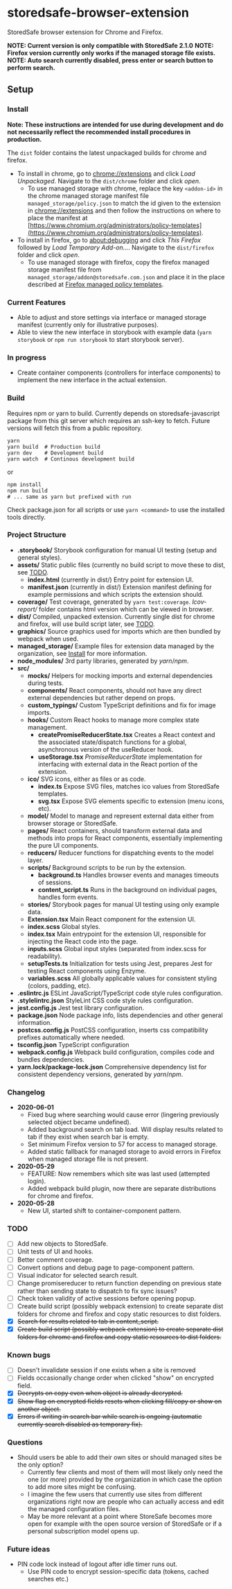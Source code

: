 # storedsafe-browser-extension

StoredSafe browser extension for Chrome and Firefox.

**NOTE: Current version is only compatible with StoredSafe 2.1.0**
**NOTE: Firefox version currently only works if the managed storage file exists.**
**NOTE: Auto search currently disabled, press enter or search button to perform search.**

## Setup

### Install
**Note: These instructions are intended for use during development and do not necessarily reflect the recommended install procedures in production.**

The `dist` folder contains the latest unpackaged builds for chrome and firefox.
- To install in chrome, go to [chrome://extensions](chrome://extensions) and click *Load Unpackaged*. Navigate to the `dist/chrome` folder and click *open*.
  - To use managed storage with chrome, replace the key `<addon-id>` in the chrome managed storage manifest file `managed_storage/policy.json` to match the id given to the extension in [chrome://extensions](chrome://extensions) and then follow the instructions on where to place the manifest at [https://www.chromium.org/administrators/policy-templates](https://www.chromium.org/administrators/policy-templates).
- To install in firefox, go to [about:debugging](about:debugging) and click *This Firefox* followed by *Load Temporary Add-on...*. Navigate to the `dist/firefox` folder and click *open*.
  - To use managed storage with firefox, copy the firefox managed storage manifest file from `managed_storage/addon@storedsafe.com.json` and place it in the place described at [Firefox managed policy templates](https://developer.mozilla.org/en-US/docs/Mozilla/Add-ons/WebExtensions/Native_manifests#Managed_storage_manifests).

### Current Features
- Able to adjust and store settings via interface or managed storage manifest (currently only for illustrative purposes).
- Able to view the new interface in storybook with example data (`yarn storybook` or `npm run storybook` to start storybook server).

### In progress
- Create container components (controllers for interface components) to implement the new interface in the actual extension.

### Build
Requires npm or yarn to build. Currently depends on storedsafe-javascript package from this git server which requires an ssh-key to fetch. Future versions will fetch this from a public repository.

```
yarn
yarn build  # Production build
yarn dev    # Development build
yarn watch  # Continous development build
```

or

```
npm install
npm run build
# ... same as yarn but prefixed with run
```

Check package.json for all scripts or use `yarn <command>` to use the installed tools directly.

### Project Structure
- **.storybook/** Storybook configuration for manual UI testing (setup and general styles).
- **assets/** Static public files (currently no build script to move these to dist, see [TODO](#todo).
  - **index.html** (currently in dist/) Entry point for extension UI.
  - **manifest.json** (currently in dist/) Extension manifest defining for example permissions and which scripts the extension should.
- **coverage/** Test coverage, generated by `yarn test:coverage`. *lcov-report/* folder contains html version which can be viewed in browser.
- **dist/** Compiled, unpacked extension. Currently single dist for chrome and firefox, will use build script later, see [TODO](#todo).
- **graphics/** Source graphics used for imports which are then bundled by webpack when used.
- **managed\_storage/** Example files for extension data managed by the organization, see [Install](#install) for more information.
- **node\_modules/** 3rd party libraries, generated by *yarn*/*npm*.
- **src/**
  - **__mocks__/** Helpers for mocking imports and external dependencies during tests.
  - **components/** React components, should not have any direct external dependencies but rather depend on props.
  - **custom\_typings/** Custom TypeScript definitions and fix for image imports.
  - **hooks/** Custom React hooks to manage more complex state management.
    - **createPromiseReducerState.tsx** Creates a React context and the associated state/dispatch functions for a global, asynchronous version of the useReducer hook.
    - **useStorage.tsx** *PromiseReducerState* implementation for interfacing with external data in the React portion of the extension.
  - **ico/** SVG icons, either as files or as code.
    - **index.ts** Expose SVG files, matches ico values from StoredSafe templates.
    - **svg.tsx** Expose SVG elements specific to extension (menu icons, etc).
  - **model/** Model to manage and represent external data either from browser storage or StoredSafe.
  - **pages/** React containers, should transform external data and methods into props for React components, essentially implementing the pure UI components.
  - **reducers/** Reducer functions for dispatching events to the model layer.
  - **scripts/** Background scripts to be run by the extension.
    - **background.ts** Handles browser events and manages timeouts of sessions.
    - **content\_script.ts** Runs in the background on individual pages, handles form events.
  - **stories/** Storybook pages for manual UI testing using only example data.
  - **Extension.tsx** Main React component for the extension UI.
  - **index.scss** Global styles.
  - **index.tsx** Main entrypoint for the extension UI, responsible for injecting the React code into the page.
  - **inputs.scss** Global input styles (separated from index.scss for readability).
  - **setupTests.ts** Initialization for tests using Jest, prepares Jest for testing React components using Enzyme.
  - **variables.scss** All globally applicable values for consistent styling (colors, padding, etc).
- **.eslintrc.js** ESLint JavaScript/TypeScript code style rules configuration.
- **.stylelintrc.json** StyleLint CSS code style rules configuration.
- **jest.config.js** Jest test library configuration.
- **package.json** Node package info, lists dependencies and other general information.
- **postcss.config.js** PostCSS configuration, inserts css compatibility prefixes automatically where needed.
- **tsconfig.json** TypeScript configuration
- **webpack.config.js** Webpack build configuration, compiles code and bundles dependencies.
- **yarn.lock/package-lock.json** Comprehensive dependency list for consistent dependency versions, generated by *yarn*/*npm*.

### Changelog
- **2020-06-01**
  - Fixed bug where searching would cause error (lingering previously selected object became undefined).
  - Added background search on tab load. Will display results related to tab if they exist when search bar is empty.
  - Set minimum Firefox version to 57 for access to managed storage.
  - Added static fallback for managed storage to avoid errors in Firefox when managed storage file is not present.
- **2020-05-29**
  - FEATURE: Now remembers which site was last used (attempted login).
  - Added webpack build plugin, now there are separate distributions for chrome and firefox.
- **2020-05-28**
  - New UI, started shift to container-component pattern.

### TODO
- [ ] Add new objects to StoredSafe.
- [ ] Unit tests of UI and hooks.
- [ ] Better comment coverage.
- [ ] Convert options and debug page to page-component pattern.
- [ ] Visual indicator for selected search result.
- [ ] Change promisereducer to return function depending on previous state rather than sending state to dispatch to fix sync issues?
- [ ] Check token validity of active sessions before opening popup.
- [ ] Create build script (possibly webpack extension) to create separate dist folders for chrome and firefox and copy static resources to dist folders.
- [x] ~~Search for results related to tab in content\_script.~~
- [x] ~~Create build script (possibly webpack extension) to create separate dist folders for chrome and firefox and copy static resources to dist folders.~~

### Known bugs
- [ ] Doesn't invalidate session if one exists when a site is removed
- [ ] Fields occasionally change order when clicked "show" on encrypted field.
- [x] ~~Decrypts on copy even when object is already decrypted.~~
- [x] ~~Show flag on encrypted fields resets when clicking fill/copy or show on another object.~~
- [x] ~~Errors if writing in search bar while search is ongoing (automatic currently search disabled as temporary fix).~~

### Questions
- Should users be able to add their own sites or should managed sites be the only option?
  - Currently few clients and most of them will most likely only need the one (or more) provided by the organization in which case the option to add more sites might be confusing.
  - I imagine the few users that currently use sites from different organizations right now are people who can actually access and edit the managed configuration files.
  - May be more relevant at a point where StoreSafe becomes more open for example with the open source version of StoredSafe or if a personal subscription model opens up.

### Future ideas
- PIN code lock instead of logout after idle timer runs out.
  - Use PIN code to encrypt session-specific data (tokens, cached searches etc.)
